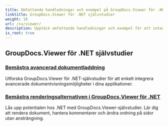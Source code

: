 ```yaml
---
title: Omfattande handledningar och exempel på GroupDocs.Viewer för .NET
linktitle: GroupDocs.Viewer för .NET självstudier
weight: 10
url: /sv/viewer/
description: Upptäck omfattande handledningar och exempel för att integrera GroupDocs.Viewer .NET i dina appar. Lär dig steg-för-steg-tekniker för förbättrad dokumenthantering.
is_root: true
---
```

## GroupDocs.Viewer för .NET självstudier
### [Bemästra avancerad dokumentladdning](./advanced-document-loading/)
Utforska GroupDocs.Viewer för .NET-självstudier för att enkelt integrera avancerade dokumentvisningsmöjligheter i dina applikationer.
### [Bemästra renderingsalternativen i GroupDocs.Viewer för .NET](./mastering-render-options/)
Lås upp potentialen hos .NET med GroupDocs.Viewer-självstudier. Lär dig att rendera dokument, hantera kommentarer och ändra ordning på sidor utan ansträngning.